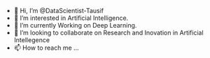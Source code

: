 - 👋 Hi, I’m @DataScientist-Tausif
- 👀 I’m interested in Artificial Intelligence. 
- 🌱 I’m currently Working on Deep Learning.
- 💞️ I’m looking to collaborate on Research and Inovation in Artificial Intellegence 
- 📫 How to reach me ...

<!---
DataScientist-Tausif/DataScientist-Tausif is a ✨ special ✨ repository because its `README.md` (this file) appears on your GitHub profile.
You can click the Preview link to take a look at your changes.
--->
